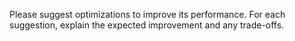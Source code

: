 Please suggest optimizations to improve its performance. For each suggestion, explain the expected improvement and any trade-offs.